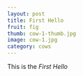 ```yaml
---
layout: post
title: First Hello
fruit: fig
thumb: cow-1-thumb.jpg
image: cow-1.jpg
category: cows
---
```

This is the *First Hello*
